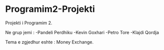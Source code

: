 # Programim2-Projekti
Projekti i Programim 2. 

Ne grup jemi :
-Pandeli Perdhiku
-Kevin Goxhari
-Petro Tore
-Klajdi Qordja

Tema e zgjedhur eshte : Money Exchange.
